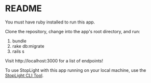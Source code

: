 # README

You must have ruby installed to run this app.

Clone the repository, change into the app's root directory, and run:

1. bundle
2. rake db:migrate
3. rails s

Visit http://localhost:3000 for a list of endpoints!

To use StopLight with this app running on your local machine, use the [StopLight CLI Tool](https://github.com/marbemac/stoplight-cli).
